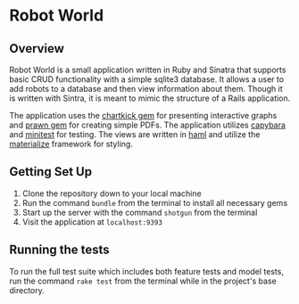 # Robot World

## Overview

Robot World is a small application written in Ruby and Sinatra that supports basic CRUD functionality with a simple sqlite3 database. It allows a user to add robots to a database and then view information about them. Though it is written with Sintra, it is meant to mimic the structure of a Rails application.

The application uses the [chartkick gem](https://github.com/ankane/chartkick) for presenting interactive graphs and [prawn gem](https://github.com/prawnpdf/prawn) for creating simple PDFs. The application utilizes [capybara](https://github.com/jnicklas/capybara) and [minitest](https://github.com/seattlerb/minitest) for testing. The views are written in [haml](https://github.com/haml/haml) and utilize the [materialize](http://materializecss.com/) framework for styling.

## Getting Set Up

1. Clone the repository down to your local machine
2. Run the command `bundle` from the terminal to install all necessary gems
3. Start up the server with the command `shotgun` from the terminal
4. Visit the application at `localhost:9393`

## Running the tests

To run the full test suite which includes both feature tests and model tests, run the command `rake test` from the terminal while in the project's base directory.
